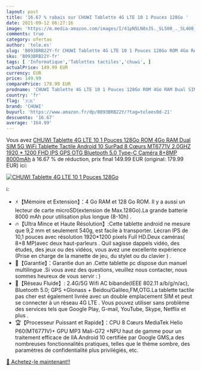 ```yaml
---
layout: post
title: '16.67 % rabais sur CHUWI Tablette 4G LTE 10 1 Pouces 128Go '
date: 2021-09-12 06:27:16
image: 'https://m.media-amazon.com/images/I/41pN5LN8xJS._SL500_._SL400_.jpg'
comments: true
category: ofertas
author: 'tole.es'
slug: 'B093BRB22Y-fr CHUWI Tablette 4G LTE 10 1 Pouces 128Go ROM 4Go RAM Dual...'
sku: 'B093BRB22Y-fr'
tags: [ 'Informatique','Tablettes tactiles','chuwi', ]
actualPrice: 149.99 EUR
currency: EUR
price: 149.99
comparePrice: 179.99 EUR
prodname: 'CHUWI Tablette 4G LTE 10 1 Pouces 128Go ROM 4Go RAM Dual SIM 5G WiFi Tablette Tactile Android 10 SurPad 8 Cœurs MT6771V 2.0GHZ 1920 * 1200 FHD IPS  GPS OTG Bluetooth 5.0 Type-C Caméra 8+8MP 8000mAh'
country: 'fr'
flag: '🇫🇷'
brand: 'CHUWI'
buyurl: 'https://www.amazon.fr/dp/B093BRB22Y/?tag=tolees0d-21'
descuento: '16.67'
average: '164.99'
---
```


Vous avez [CHUWI Tablette 4G LTE 10 1 Pouces 128Go ROM 4Go RAM Dual SIM 5G WiFi Tablette Tactile Android 10 SurPad 8 Cœurs MT6771V 2.0GHZ 1920 * 1200 FHD IPS  GPS OTG Bluetooth 5.0 Type-C Caméra 8+8MP 8000mAh](https://www.amazon.fr/dp/B093BRB22Y/?tag=tolees0d-21)  à  16.67 % de réduction, prix final  149.99 EUR (original: 179.99 EUR) ici:

[![CHUWI Tablette 4G LTE 10 1 Pouces 128Go ](https://m.media-amazon.com/images/I/41pN5LN8xJS._SL500_._SL400_.jpg)](https://www.amazon.fr/dp/B093BRB22Y/?tag=tolees0d-21)

ℹ️:

- ⚡【Mémoire et Extension】：4 Go RAM et 128 Go ROM. Il y a aussi un lecteur de carte microSD(extension de Max.128Go).La grande batterie 8000 mAh pour utilisation plus longue (8-10h) .
- 🔥【Ultra Mince et Haute Résolution】:Cette tablette android ne mesure que 9,2 mm et seulement 540g, est facile à transporter. Lécran IPS de 10,1 pouces avec résolution 1920*1200 pixels Full HD.Deux caméras( 8+8 MP)avec deux haut-parleurs . Quil sagisse dappels vidéo, des études, des jeux ou des vidéos, vous avez une excellente expérience (Prise en charge de la manette de jeu, du stylet ou du clavier ) .
- 💌【Garantie】：Garantie dun an .Cette tablette pc dispose dun manuel multilingue .Si vous avez des questions, veuillez nous contacter, nous sommes heureux de vous servir : )
- 📶【Réseau Fluide】: 2.4G/5G Wifi AC bibande(IEEE 802.11 a/b/g/n/ac), Bluetooth 5.0; GPS +Glonass + Beidou/Galileo,FM,OTG.La tablette tactile pas cher est également livrée avec un double emplacement SIM et peut se connecter à un réseau 4G LTE . Vous pouvez utiliser sans problème des services tels que Google Play, G-mail, YouTube, Skype, Netflix et plus .
- 🏆【Processeur Puissant et Rapide】：CPU 8 Cœurs MediaTek Helio P60(MT6771V)+ GPU MP3 Mali-G72 +NPU haut de gamme pour un traitement efficace de lIA.Android 10 certifiée par Google GMS,a des nombreuses fonctionnalités pratiques, telles que le thème sombre, des paramètres de confidentialité plus privilégiés, etc.

[🛒 Achetez-le maintenant!!](https://www.amazon.fr/dp/B093BRB22Y/?tag=tolees0d-21)
